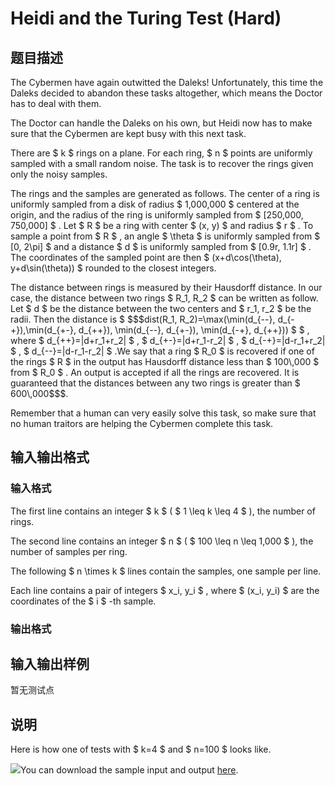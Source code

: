 # Heidi and the Turing Test (Hard)

## 题目描述

The Cybermen have again outwitted the Daleks! Unfortunately, this time the Daleks decided to abandon these tasks altogether, which means the Doctor has to deal with them.

The Doctor can handle the Daleks on his own, but Heidi now has to make sure that the Cybermen are kept busy with this next task.

There are $ k $ rings on a plane. For each ring, $ n $ points are uniformly sampled with a small random noise. The task is to recover the rings given only the noisy samples.

The rings and the samples are generated as follows. The center of a ring is uniformly sampled from a disk of radius $ 1\,000\,000 $ centered at the origin, and the radius of the ring is uniformly sampled from $ [250\,000, 750\,000] $ . Let $ R $ be a ring with center $ (x, y) $ and radius $ r $ . To sample a point from $ R $ , an angle $ \theta $ is uniformly sampled from $ [0, 2\pi] $ and a distance $ d $ is uniformly sampled from $ [0.9r, 1.1r] $ . The coordinates of the sampled point are then $ (x+d\cos(\theta), y+d\sin(\theta)) $ rounded to the closest integers.

The distance between rings is measured by their Hausdorff distance. In our case, the distance between two rings $ R_1, R_2 $ can be written as follow. Let $ d $ be the distance between the two centers and $ r_1, r_2 $ be the radii. Then the distance is $ $$$dist(R_1, R_2)=\max(\min(d_{--}, d_{-+}),\min(d_{+-}, d_{++}), \min(d_{--}, d_{+-}), \min(d_{-+}, d_{++})) $ $ , where $ d\_{++}=|d+r\_1+r\_2| $ , $ d\_{+-}=|d+r\_1-r\_2| $ , $ d\_{-+}=|d-r\_1+r\_2| $ , $ d\_{--}=|d-r\_1-r\_2| $ .We say that a ring $ R\_0 $ is recovered if one of the rings $ R $ in the output has Hausdorff distance less than $ 100\\,000 $ from $ R\_0 $ . An output is accepted if all the rings are recovered. It is guaranteed that the distances between any two rings is greater than $ 600\\,000$$$.

Remember that a human can very easily solve this task, so make sure that no human traitors are helping the Cybermen complete this task.

## 输入输出格式

### 输入格式

The first line contains an integer $ k $ ( $ 1 \leq k \leq 4 $ ), the number of rings.

The second line contains an integer $ n $ ( $ 100 \leq n \leq 1\,000 $ ), the number of samples per ring.

The following $ n \times k $ lines contain the samples, one sample per line.

Each line contains a pair of integers $ x_i, y_i $ , where $ (x_i, y_i) $ are the coordinates of the $ i $ -th sample.

### 输出格式

## 输入输出样例

暂无测试点

## 说明

Here is how one of tests with $ k=4 $ and $ n=100 $ looks like.

![](https://cdn.luogu.com.cn/upload/vjudge_pic/CF1184C3/d78b71dfb582cda9ad7b1972e1d1931c9fb4a31d.png)You can download the sample input and output [here](//assets.codeforces.com/rounds/1184/c1.zip).

